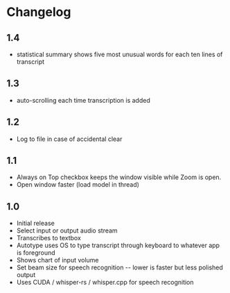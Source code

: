 # Changelog

## 1.4
 - statistical summary shows five most unusual words for each ten lines of transcript

## 1.3 
 - auto-scrolling each time transcription is added

## 1.2
 - Log to file in case of accidental clear

## 1.1 

 - Always on Top checkbox keeps the window visible while Zoom is open.
 - Open window faster (load model in thread)

## 1.0

 - Initial release
 - Select input or output audio stream
 - Transcribes to textbox
 - Autotype uses OS to type transcript through keyboard to whatever app is foreground
 - Shows chart of input volume
 - Set beam size for speech recognition -- lower is faster but less polished output
 - Uses CUDA / whisper-rs / whisper.cpp for speech recognition